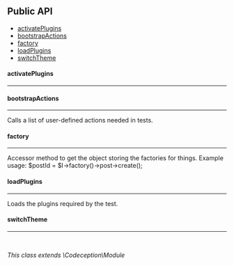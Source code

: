 <!--doc-->


<h2>Public API</h2>
<nav>
	<ul>
		<li>
			<a href="#activatePlugins">activatePlugins</a>
		</li>
		<li>
			<a href="#bootstrapActions">bootstrapActions</a>
		</li>
		<li>
			<a href="#factory">factory</a>
		</li>
		<li>
			<a href="#loadPlugins">loadPlugins</a>
		</li>
		<li>
			<a href="#switchTheme">switchTheme</a>
		</li>
	</ul>
</nav>

<h4 id="activatePlugins">activatePlugins</h4>

***



<h4 id="bootstrapActions">bootstrapActions</h4>

***

Calls a list of user-defined actions needed in tests.

<h4 id="factory">factory</h4>

***

Accessor method to get the object storing the factories for things. Example usage: $postId = $I->factory()->post->create();

<h4 id="loadPlugins">loadPlugins</h4>

***

Loads the plugins required by the test.

<h4 id="switchTheme">switchTheme</h4>

***
</br>

*This class extends \Codeception\Module*

<!--/doc-->
